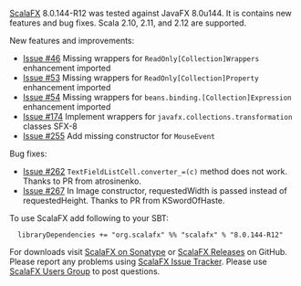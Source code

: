 [ScalaFX][1] 8.0.144-R12 was tested against JavaFX 8.0u144. It is contains new features and bug fixes.
Scala 2.10, 2.11, and 2.12 are supported.

New features and improvements:

* [Issue #46][46] Missing wrappers for `ReadOnly[Collection]Wrappers` enhancement imported
* [Issue #53][53] Missing wrappers for `ReadOnly[Collection]Property` enhancement imported
* [Issue #54][54] Missing wrappers for `beans.binding.[Collection]Expression` enhancement imported
* [Issue #174][174] Implement wrappers for `javafx.collections.transformation` classes SFX-8
* [Issue #255][255] Add missing constructor for `MouseEvent`

Bug fixes:

* [Issue #262][262] `TextFieldListCell.converter_=(c)` method does not work. Thanks to PR from atrosinenko.
* [Issue #267][267] In Image constructor, requestedWidth is passed instead of requestedHeight. Thanks to PR from KSwordOfHaste.


To use ScalaFX add following to your SBT:

      libraryDependencies += "org.scalafx" %% "scalafx" % "8.0.144-R12"

For downloads visit [ScalaFX on Sonatype][2] or [ScalaFX Releases][3] on GitHub. 
Please report any problems using [ScalaFX Issue Tracker][4]. 
Please use [ScalaFX Users Group][5] to post questions. 

[1]: http://scalafx.org
[2]: http://search.maven.org/#search&#124;ga&#124;1&#124;scalafx
[3]: https://github.com/scalafx/scalafx/releases
[4]: https://github.com/scalafx/scalafx/issues
[5]: https://groups.google.com/forum/#!forum/scalafx-users

[46]: https://github.com/scalafx/scalafx/issues/46
[53]: https://github.com/scalafx/scalafx/issues/53
[54]: https://github.com/scalafx/scalafx/issues/54
[174]: https://github.com/scalafx/scalafx/issues/174
[255]: https://github.com/scalafx/scalafx/issues/255
[262]: https://github.com/scalafx/scalafx/issues/262
[267]: https://github.com/scalafx/scalafx/issues/267
